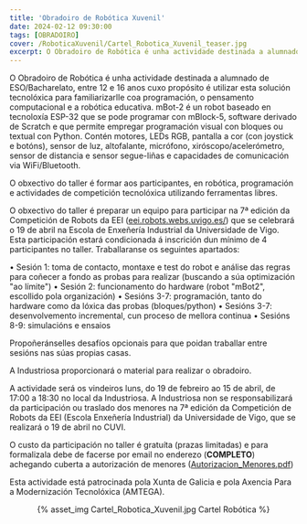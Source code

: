 ```yaml
---
title: 'Obradoiro de Robótica Xuvenil'
date: 2024-02-12 09:30:00
tags: [OBRADOIRO]
cover: /RoboticaXuvenil/Cartel_Robotica_Xuvenil_teaser.jpg
excerpt: O Obradoiro de Robótica é unha actividade destinada a alumnado de ESO/Bacharelato, entre 12 e 16 anos cuxo propósito é utilizar esta solución tecnolóxica para familiarizarlle coa programación, o pensamento computacional e a robótica educativa.
---
```


O Obradoiro de Robótica é unha actividade destinada a alumnado de ESO/Bacharelato, entre 12 e 16 anos cuxo propósito é utilizar esta solución tecnolóxica para familiarizarlle coa programación, o pensamento computacional e a robótica educativa. mBot-2 é un robot baseado en tecnoloxía ESP-32 que se pode programar con mBlock-5, software derivado de Scratch e que permite empregar programación visual con bloques ou textual con Python. Contén motores, LEDs RGB, pantalla a cor (con joystick e botóns), sensor de luz, altofalante, micrófono, xiróscopo/acelerómetro, sensor de distancia e sensor segue-liñas e capacidades de comunicación via WiFi/Bluetooth.

O obxectivo do taller é formar aos participantes, en robótica, programación e actividades de competición tecnolóxica utilizando ferramentas libres.

O obxectivo do taller é preparar un equipo para participar na 7ª edición da Competición de Robots da EEI ([eei.robots.webs.uvigo.es/](http://eei.robots.webs.uvigo.es/)) que se celebrará o 19 de abril na Escola de Enxeñería Industrial da Universidade de Vigo. Esta participación estará condicionada á inscrición dun mínimo de 4 participantes no taller.
Traballaranse os seguintes apartados:

• Sesión 1: toma de contacto, montaxe e test do robot e análise das regras para coñecer a fondo as probas para realizar (buscando a súa optimización "ao límite")
• Sesión 2: funcionamento do hardware (robot "mBot2", escollido pola organización)
• Sesións 3-7: programación, tanto do hardware como da lóxica das probas (bloques/python)
• Sesións 3-7: desenvolvemento incremental, cun proceso de mellora continua
• Sesións 8-9: simulacións e ensaios

Propoñeránselles desafíos opcionais para que poidan traballar entre sesións nas súas propias casas. 

A Industriosa proporcionará o material para realizar o obradoiro. 

A actividade será os vindeiros luns, do 19 de febreiro ao 15 de abril, de 17:00 a 18:30 no local da Industriosa. A Industriosa non se responsabilizará da participación ou  traslado dos menores na 7ª edición da Competición de Robots da EEI (Escola Enxeñería Industrial) da Universidade de Vigo, que se realizará o 19 de abril no CUVI.

O custo da participación no taller é gratuíta (prazas limitadas) e para formalizala debe de facerse por email no enderezo (<strong>COMPLETO</strong>) achegando cuberta a autorización de menores ([Autorizacion_Menores.pdf](https://aindustriosa.org/RoboticaXuvenil/Autorizacion_Menores.pdf))

Esta actividade está patrocinada pola Xunta de Galicia e pola Axencia Para a Modernización Tecnolóxica (AMTEGA).


<center>{% asset_img Cartel_Robotica_Xuvenil.jpg Cartel Robótica %}</center>
